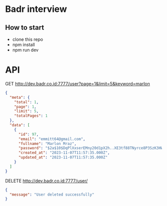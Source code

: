 # Badr interview

## How to start

- clone this repo
- npm install
- npm run dev


# API

GET http://dev.badr.co.id:7777/user?page=1&limit=5&keyword=marlon

```json
{
  "meta": {
    "total": 1,
    "page": 1,
    "limit": 5,
    "totalPages": 1
  },
  "data": [
    {
      "id": 97,
      "email": "emmitt64@gmail.com",
      "fullname": "Marlon Mraz",
      "password": "$2a$10$DqPlXxserEMny20d1pX2h..XE3tf88TNyrce8P3SzK3HWxPmSH9rK",
      "created_at": "2023-11-07T11:57:35.000Z",
      "updated_at": "2023-11-07T11:57:35.000Z"
    }
  ]
}

```

DELETE http://dev.badr.co.id:7777/user/<userId>

```json
{ 
  "message": "User deleted successfully" 
}

```
